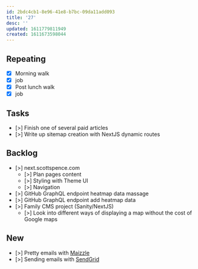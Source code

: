```yaml
---
id: 2bdc4cb1-8e96-41e8-b7bc-09da11add093
title: '27'
desc: ''
updated: 1611779811949
created: 1611673598044
---
```


## Repeating

- [x] Morning walk
- [x] job
- [x] Post lunch walk
- [x] job

## Tasks

- [>] Finish one of several paid articles
- [>] Write up sitemap creation with NextJS dynamic routes

## Backlog

- [>] next.scottspence.com
  - [>] Plan pages content
  - [>] Styling with Theme UI
  - [>] Navigation
- [>] GitHub GraphQL endpoint heatmap data massage
- [>] GitHub GraphQL endpoint add heatmap data
- [>] Family CMS project (Sanity/NextJS)
  - [>] Look into different ways of displaying a map without the cost
    of Google maps

## New

- [>] Pretty emails with [Maizzle]
- [>] Sending emails with [SendGrid]

<!-- Links -->

[maizzle]: https://maizzle.com/
[sendgrid]: https://app.sendgrid.com
